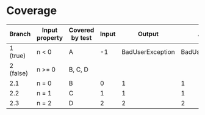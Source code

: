 # Coverage

| Branch    | Input property | Covered by test | Input | Output           | Actual           |
| --------- | -------------- | --------------- | ----- | ---------------- | ---------------- |
| 1 (true)  | n < 0          | A               | -1    | BadUserException | BadUserException |
| 2 (false) | n >= 0         | B, C, D         |       |
| 2.1       | n = 0          | B               | 0     | 1                | 1                |
| 2.2       | n = 1          | C               | 1     | 1                | 1                |
| 2.3       | n = 2          | D               | 2     | 2                | 2                |
